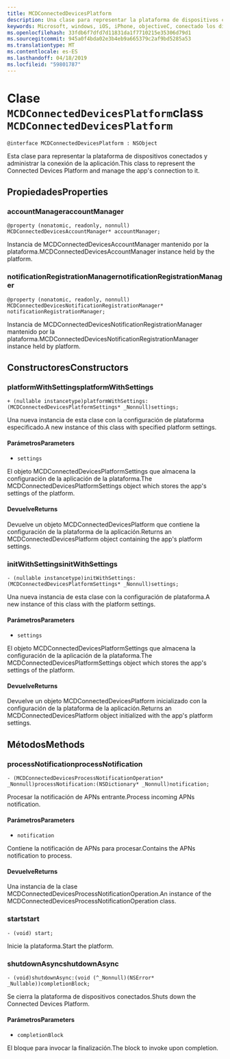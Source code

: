 ```yaml
---
title: MCDConnectedDevicesPlatform
description: Una clase para representar la plataforma de dispositivos conectados y administrar la conexión de la aplicación.
keywords: Microsoft, windows, iOS, iPhone, objectiveC, conectado los dispositivos, proyecto Roma
ms.openlocfilehash: 33fdb6f7dfd7d11831da1f7710215e35306d79d1
ms.sourcegitcommit: 945a0f4bda02e3b4eb9a665379c2af9bd5285a53
ms.translationtype: MT
ms.contentlocale: es-ES
ms.lasthandoff: 04/18/2019
ms.locfileid: "59801787"
---
```

# <a name="class-mcdconnecteddevicesplatform"></a><span data-ttu-id="77f69-104">Clase `MCDConnectedDevicesPlatform`</span><span class="sxs-lookup"><span data-stu-id="77f69-104">class `MCDConnectedDevicesPlatform`</span></span> 

```
@interface MCDConnectedDevicesPlatform : NSObject
```  
<span data-ttu-id="77f69-105">Esta clase para representar la plataforma de dispositivos conectados y administrar la conexión de la aplicación.</span><span class="sxs-lookup"><span data-stu-id="77f69-105">This class to represent the Connected Devices Platform and manage the app's connection to it.</span></span>

## <a name="properties"></a><span data-ttu-id="77f69-106">Propiedades</span><span class="sxs-lookup"><span data-stu-id="77f69-106">Properties</span></span>

### <a name="accountmanager"></a><span data-ttu-id="77f69-107">accountManager</span><span class="sxs-lookup"><span data-stu-id="77f69-107">accountManager</span></span>
`@property (nonatomic, readonly, nonnull) MCDConnectedDevicesAccountManager* accountManager;`

<span data-ttu-id="77f69-108">Instancia de MCDConnectedDevicesAccountManager mantenido por la plataforma.</span><span class="sxs-lookup"><span data-stu-id="77f69-108">MCDConnectedDevicesAccountManager instance held by the platform.</span></span>

### <a name="notificationregistrationmanager"></a><span data-ttu-id="77f69-109">notificationRegistrationManager</span><span class="sxs-lookup"><span data-stu-id="77f69-109">notificationRegistrationManager</span></span>
`@property (nonatomic, readonly, nonnull) MCDConnectedDevicesNotificationRegistrationManager* notificationRegistrationManager;`

<span data-ttu-id="77f69-110">Instancia de MCDConnectedDevicesNotificationRegistrationManager mantenido por la plataforma.</span><span class="sxs-lookup"><span data-stu-id="77f69-110">MCDConnectedDevicesNotificationRegistrationManager instance held by platform.</span></span>

## <a name="constructors"></a><span data-ttu-id="77f69-111">Constructores</span><span class="sxs-lookup"><span data-stu-id="77f69-111">Constructors</span></span>

### <a name="platformwithsettings"></a><span data-ttu-id="77f69-112">platformWithSettings</span><span class="sxs-lookup"><span data-stu-id="77f69-112">platformWithSettings</span></span>
`+ (nullable instancetype)platformWithSettings:(MCDConnectedDevicesPlatformSettings* _Nonnull)settings;`

<span data-ttu-id="77f69-113">Una nueva instancia de esta clase con la configuración de plataforma especificado.</span><span class="sxs-lookup"><span data-stu-id="77f69-113">A new instance of this class with specified platform settings.</span></span>

#### <a name="parameters"></a><span data-ttu-id="77f69-114">Parámetros</span><span class="sxs-lookup"><span data-stu-id="77f69-114">Parameters</span></span> 
* `settings` 

<span data-ttu-id="77f69-115">El objeto MCDConnectedDevicesPlatformSettings que almacena la configuración de la aplicación de la plataforma.</span><span class="sxs-lookup"><span data-stu-id="77f69-115">The MCDConnectedDevicesPlatformSettings object which stores the app's settings of the platform.</span></span>

#### <a name="returns"></a><span data-ttu-id="77f69-116">Devuelve</span><span class="sxs-lookup"><span data-stu-id="77f69-116">Returns</span></span>

<span data-ttu-id="77f69-117">Devuelve un objeto MCDConnectedDevicesPlatform que contiene la configuración de la plataforma de la aplicación.</span><span class="sxs-lookup"><span data-stu-id="77f69-117">Returns an MCDConnectedDevicesPlatform object containing the app's platform settings.</span></span>

### <a name="initwithsettings"></a><span data-ttu-id="77f69-118">initWithSettings</span><span class="sxs-lookup"><span data-stu-id="77f69-118">initWithSettings</span></span>
`- (nullable instancetype)initWithSettings:(MCDConnectedDevicesPlatformSettings* _Nonnull)settings;`

<span data-ttu-id="77f69-119">Una nueva instancia de esta clase con la configuración de plataforma.</span><span class="sxs-lookup"><span data-stu-id="77f69-119">A new instance of this class with the platform settings.</span></span>

#### <a name="parameters"></a><span data-ttu-id="77f69-120">Parámetros</span><span class="sxs-lookup"><span data-stu-id="77f69-120">Parameters</span></span> 
* `settings` 

<span data-ttu-id="77f69-121">El objeto MCDConnectedDevicesPlatformSettings que almacena la configuración de la aplicación de la plataforma.</span><span class="sxs-lookup"><span data-stu-id="77f69-121">The MCDConnectedDevicesPlatformSettings object which stores the app's settings of the platform.</span></span>

#### <a name="returns"></a><span data-ttu-id="77f69-122">Devuelve</span><span class="sxs-lookup"><span data-stu-id="77f69-122">Returns</span></span>

<span data-ttu-id="77f69-123">Devuelve un objeto MCDConnectedDevicesPlatform inicializado con la configuración de la plataforma de la aplicación.</span><span class="sxs-lookup"><span data-stu-id="77f69-123">Returns an MCDConnectedDevicesPlatform object initialized with the app's platform settings.</span></span>

## <a name="methods"></a><span data-ttu-id="77f69-124">Métodos</span><span class="sxs-lookup"><span data-stu-id="77f69-124">Methods</span></span>

### <a name="processnotification"></a><span data-ttu-id="77f69-125">processNotification</span><span class="sxs-lookup"><span data-stu-id="77f69-125">processNotification</span></span>
`- (MCDConnectedDevicesProcessNotificationOperation* _Nonnull)processNotification:(NSDictionary* _Nonnull)notification;`

<span data-ttu-id="77f69-126">Procesar la notificación de APNs entrante.</span><span class="sxs-lookup"><span data-stu-id="77f69-126">Process incoming APNs notification.</span></span>

#### <a name="parameters"></a><span data-ttu-id="77f69-127">Parámetros</span><span class="sxs-lookup"><span data-stu-id="77f69-127">Parameters</span></span> 
* `notification` 

<span data-ttu-id="77f69-128">Contiene la notificación de APNs para procesar.</span><span class="sxs-lookup"><span data-stu-id="77f69-128">Contains the APNs notification to process.</span></span>

#### <a name="returns"></a><span data-ttu-id="77f69-129">Devuelve</span><span class="sxs-lookup"><span data-stu-id="77f69-129">Returns</span></span>

<span data-ttu-id="77f69-130">Una instancia de la clase MCDConnectedDevicesProcessNotificationOperation.</span><span class="sxs-lookup"><span data-stu-id="77f69-130">An instance of the MCDConnectedDevicesProcessNotificationOperation class.</span></span>

### <a name="start"></a><span data-ttu-id="77f69-131">start</span><span class="sxs-lookup"><span data-stu-id="77f69-131">start</span></span>
`- (void) start;`

<span data-ttu-id="77f69-132">Inicie la plataforma.</span><span class="sxs-lookup"><span data-stu-id="77f69-132">Start the platform.</span></span>

### <a name="shutdownasync"></a><span data-ttu-id="77f69-133">shutdownAsync</span><span class="sxs-lookup"><span data-stu-id="77f69-133">shutdownAsync</span></span>
`- (void)shutdownAsync:(void (^_Nonnull)(NSError* _Nullable))completionBlock;`

<span data-ttu-id="77f69-134">Se cierra la plataforma de dispositivos conectados.</span><span class="sxs-lookup"><span data-stu-id="77f69-134">Shuts down the Connected Devices Platform.</span></span>

#### <a name="parameters"></a><span data-ttu-id="77f69-135">Parámetros</span><span class="sxs-lookup"><span data-stu-id="77f69-135">Parameters</span></span> 
* `completionBlock` 

<span data-ttu-id="77f69-136">El bloque para invocar la finalización.</span><span class="sxs-lookup"><span data-stu-id="77f69-136">The block to invoke upon completion.</span></span>